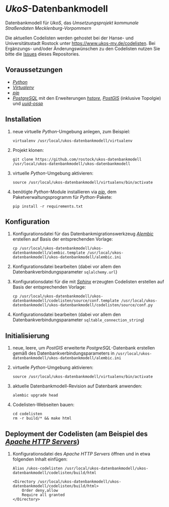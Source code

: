 # *UkoS*-Datenbankmodell

Datenbankmodell für *UkoS*, das *Umsetzungsprojekt kommunale Straßendaten Mecklenburg-Vorpommern*

Die aktuellen Codelisten werden gehostet bei der Hanse- und Universitätsstadt Rostock unter https://www.ukos-mv.de/codelisten. Bei Ergänzungs- und/oder Änderungswünschen zu den Codelisten nutzen Sie bitte die [Issues](https://github.com/rostock/ukos-datenbankmodell/issues) dieses Repositories.

## Voraussetzungen

*   [*Python*](https://www.python.org)
*   [*Virtualenv*](https://virtualenv.pypa.io)
*   [*pip*](http://pip.pypa.io)
*   [*PostgreSQL*](https://www.postgresql.org) mit den Erweiterungen [*hstore*](https://www.postgresql.org/docs/current/hstore.html), [*PostGIS*](http://postgis.net) (inklusive Topolgie) und [*uuid-ossp*](https://www.postgresql.org/docs/current/static/uuid-ossp.html)

## Installation

1.  neue virtuelle *Python*-Umgebung anlegen, zum Beispiel:

        virtualenv /usr/local/ukos-datenbankmodell/virtualenv

1.  Projekt klonen:

        git clone https://github.com/rostock/ukos-datenbankmodell /usr/local/ukos-datenbankmodell/ukos-datenbankmodell

1.  virtuelle *Python*-Umgebung aktivieren:

        source /usr/local/ukos-datenbankmodell/virtualenv/bin/activate

1.  benötigte *Python*-Module installieren via [*pip*](https://pip.pypa.io), dem Paketverwaltungsprogramm für *Python*-Pakete:

        pip install -r requirements.txt

## Konfiguration

1.  Konfigurationsdatei für das Datenbankmigrationswerkzeug [*Alembic*](http://alembic.zzzcomputing.com) erstellen auf Basis der entsprechenden Vorlage:

        cp /usr/local/ukos-datenbankmodell/ukos-datenbankmodell/alembic.template /usr/local/ukos-datenbankmodell/ukos-datenbankmodell/alembic.ini

1.  Konfigurationsdatei bearbeiten (dabei vor allem den Datenbankverbindungsparameter `sqlalchemy.url`)
1.  Konfigurationsdatei für die mit [*Sphinx*](http://www.sphinx-doc.org) erzeugten Codelisten erstellen auf Basis der entsprechenden Vorlage:

        cp /usr/local/ukos-datenbankmodell/ukos-datenbankmodell/codelisten/source/conf.template /usr/local/ukos-datenbankmodell/ukos-datenbankmodell/codelisten/source/conf.py

1.  Konfigurationsdatei bearbeiten (dabei vor allem den Datenbankverbindungsparameter `sqltable_connection_string`)

## Initialisierung

1.  neue, leere, um *PostGIS* erweiterte *PostgreSQL*-Datenbank erstellen gemäß des Datenbankverbindungsparameters in `/usr/local/ukos-datenbankmodell/ukos-datenbankmodell/alembic.ini`
1.  virtuelle *Python*-Umgebung aktivieren:

        source /usr/local/ukos-datenbankmodell/virtualenv/bin/activate

1.  aktuelle Datenbankmodell-Revision auf Datenbank anwenden:

        alembic upgrade head

1.  Codelisten-Webseiten bauen:

        cd codelisten
        rm -r build/* && make html

## Deployment der Codelisten (am Beispiel des [*Apache HTTP Servers*](https://httpd.apache.org))

1.  Konfigurationsdatei des *Apache HTTP Servers* öffnen und in etwa folgenden Inhalt einfügen:
    
        Alias /ukos-codelisten /usr/local/ukos-datenbankmodell/ukos-datenbankmodell/codelisten/build/html

        <Directory /usr/local/ukos-datenbankmodell/ukos-datenbankmodell/codelisten/build/html>
            Order deny,allow
            Require all granted
        </Directory>
